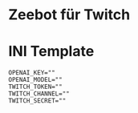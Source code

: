 # Zeebot für Twitch

# INI Template

```
OPENAI_KEY=""
OPENAI_MODEL=""
TWITCH_TOKEN=""
TWITCH_CHANNEL=""
TWITCH_SECRET=""
```